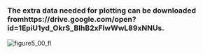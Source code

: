 ### The extra data needed for plotting can be downloaded fromhttps://drive.google.com/open?id=1EpiU1yd_OkrS_BIhB2xFIwWwL89xNNUs.

![figure5_00_fl](C:\Users\user\Documents\deepSIBA\article_results\main_figures\figure_5\figure5_00_fl.png)
